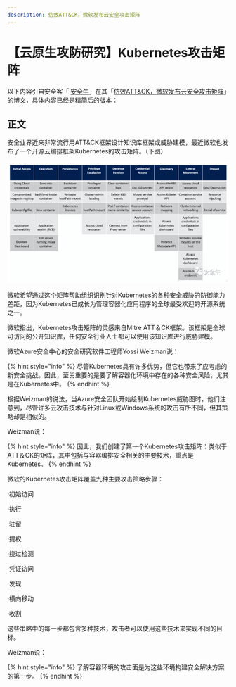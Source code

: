 ```yaml
---
description: 仿效ATT&CK，微软发布云安全攻击矩阵
---
```


# 【云原生攻防研究】Kubernetes攻击矩阵

以下内容引自安全客「 [安全牛](javascript:void%280%29;)」在其「[仿效ATT&CK，微软发布云安全攻击矩阵](https://mp.weixin.qq.com/s?__biz=MjM5Njc3NjM4MA==&mid=2651088712&idx=2&sn=085188e6d5a4fc0838d62346a72736be&chksm=bd14d79b8a635e8d615a9286548a7815dc8911fd2519a692c7ee1fdee8f7d155ef244267e120&mpshare=1&scene=1&srcid=&sharer_sharetime=1592283304049&sharer_shareid=e51105992a2df16a51a17def3d0e3b20&key=d9e86545f3b3a92b57c3e9efc5ee7910b4e3b74ee4a4470f776472ed8bd711c50208d30661fcc957c4d0f27d72265a6f8445e9409dd70ce78416ec9a40eb020ec813b3181e559a6f3f622e4e8ee97e1e&ascene=1&uin=MTQxNTg2Mjc4NA%3D%3D&devicetype=Windows+7+x64&version=6209007b&lang=zh_CN&exportkey=ASVqgrg21YvxB8ZbtUDxGLg%3D&pass_ticket=iZIaOuMZAhHldf%2BBzYvKc6sFYuX3vwOT%2BnMe8f4D%2B1huP5rbCSMtXmaeriA64Pby)」的博文，具体内容已经是精简后的版本：

## 正文

安全业界近来非常流行用ATT&CK框架设计知识库框架或威胁建模，最近微软也发布了一个开源云编排框架Kubernetes的攻击矩阵。（下图）

![](../../.gitbook/assets/image%20%2855%29.png)

微软希望通过这个矩阵帮助组织识别针对Kubernetes的各种安全威胁的防御能力差距，因为Kubernetes已成长为管理容器化应用程序的全球最受欢迎的开源系统之一。

微软指出，Kubernetes攻击矩阵的灵感来自Mitre ATT＆CK框架。该框架是全球可访问的公开知识库，任何安全行业人士都可以使用该知识库进行威胁建模。

微软Azure安全中心的安全研究软件工程师Yossi Weizman说：

{% hint style="info" %}
尽管Kubernetes具有许多优势，但它也带来了应考虑的新安全挑战。因此，至关重要的是要了解容器化环境中存在的各种安全风险，尤其是在Kubernetes中。
{% endhint %}

根据Weizman的说法，当Azure安全团队开始绘制Kubernetes威胁图时，他们注意到，尽管许多云攻击技术与针对Linux或Windows系统的攻击有所不同，但其策略却是相似的。

Weizman说：

{% hint style="info" %}
因此，我们创建了第一个Kubernetes攻击矩阵：类似于ATT＆CK的矩阵，其中包括与容器编排安全相关的主要技术，重点是Kubernetes。
{% endhint %}

微软的Kubernetes攻击矩阵覆盖九种主要攻击策略步骤：

·初始访问

·执行

·驻留

·提权

·绕过检测

·凭证访问

·发现

·横向移动

·收割

这些策略中的每一步都包含多种技术，攻击者可以使用这些技术来实现不同的目标。

Weizman说：

{% hint style="info" %}
了解容器环境的攻击面是为这些环境构建安全解决方案的第一步。
{% endhint %}

